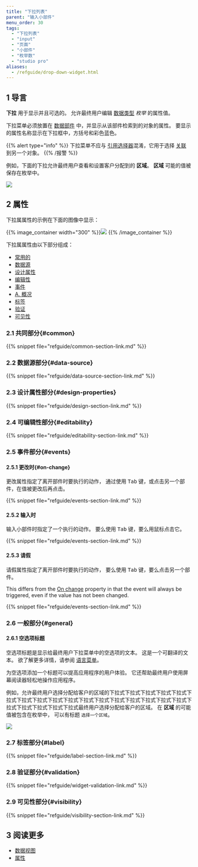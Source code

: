 ```yaml
---
title: "下拉列表"
parent: "输入小部件"
menu_order: 30
tags:
  - "下拉列表"
  - "input"
  - "页面"
  - "小部件"
  - "枚举数"
  - "studio pro"
aliases:
  - /refguide/drop-down-widget.html
---
```


## 1 导言

**下拉** 用于显示并且可选的。 允许最终用户编辑 [数据类型](data-types) *枚举* 的属性值。

下拉菜单必须放置在 [数据部件](data-widgets) 中，并显示从该部件检索到的对象的属性。 要显示的属性名称显示在下拉框中，方括号和彩色蓝色。

{{% alert type="info" %}}
下拉菜单不应与 [引用选择器](reference-selector)混淆，它用于选择 [关联](associations) 到另一个对象。
{{% /报警 %}}

例如，下面的下拉允许最终用户查看和设置客户分配到的 **区域**。 **区域** 可能的值被保存在枚举中。

![](attachments/drop-down/drop-down.png)

## 2 属性

下拉属属性的示例在下面的图像中显示：

{{% image_container width="300" %}}![](attachments/drop-down/drop-down-properties.png)
{{% /image_container %}}

下拉属属性由以下部分组成：

* [常用的](#common)
* [数据源](#data-source)
* [设计属性](#design-properties)
* [编辑性](#editability)
* [事件](#events)
* [A. 概况](#general)
* [标签](#label)
* [验证](#validation)
* [可见性](#visibility)

### 2.1 共同部分{#common}

{{% snippet file="refguide/common-section-link.md" %}}

### 2.2 数据源部分{#data-source}

{{% snippet file="refguide/data-source-section-link.md" %}}

### 2.3 设计属性部分{#design-properties}

{{% snippet file="refguide/design-section-link.md" %}}

### 2.4 可编辑性部分{#editability}

{{% snippet file="refguide/editability-section-link.md" %}}

### 2.5 事件部分{#events}

#### 2.5.1 更改时{#on-change}

更改属性指定了离开部件时要执行的动作， 通过使用 <kbd>Tab</kbd> 键，或点击另一个部件，在值被更改后再点击。

{{% snippet file="refguide/events-section-link.md" %}}

#### 2.5.2 输入时

输入小部件时指定了一个执行的动作。 要么使用 <kbd>Tab</kbd> 键，要么用鼠标点击它。

{{% snippet file="refguide/events-section-link.md" %}}

#### 2.5.3 请假

请假属性指定了离开部件时要执行的动作， 要么使用 <kbd>Tab</kbd> 键，要么点击另一个部件。

This differs from the [On change](#on-change) property in that the event will always be triggered, even if the value has not been changed.

{{% snippet file="refguide/events-section-link.md" %}}

### 2.6 一般部分{#general}

#### 2.6.1 空选项标题

空选项标题是显示给最终用户下拉菜单中的空选项的文本。 这是一个可翻译的文本。 欲了解更多详情，请参阅 [语言菜单](translatable-texts)。

为空选项添加一个标题可以提高应用程序的用户体验。 它还帮助最终用户使用屏幕阅读器轻松地操作应用程序。

例如，允许最终用户选择分配给客户的区域的下拉式下拉式下拉式下拉式下拉式下拉式下拉式下拉式下拉式下拉式下拉式下拉式下拉式下拉式下拉式下拉式下拉式下拉式下拉式下拉式下拉式下拉式最终用户选择分配给客户的区域。 在 **区域** 的可能值被包含在枚举中， 可以有标题 `选择一个区域`。

![](attachments/drop-down/select-a-region.png)

### 2.7 标签部分{#label}

{{% snippet file="refguide/label-section-link.md" %}}

### 2.8 验证部分{#validation}

{{% snippet file="refguide/widget-validation-link.md" %}}

### 2.9 可见性部分{#visibility}

{{% snippet file="refguide/visibility-section-link.md" %}}

## 3 阅读更多

*   [数据视图](data-view)
*   [属性](attributes)
